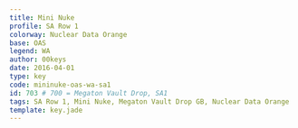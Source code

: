 ```yaml
---
title: Mini Nuke
profile: SA Row 1
colorway: Nuclear Data Orange
base: OAS
legend: WA
author: 00keys
date: 2016-04-01
type: key
code: mininuke-oas-wa-sa1
id: 703 # 700 = Megaton Vault Drop, SA1
tags: SA Row 1, Mini Nuke, Megaton Vault Drop GB, Nuclear Data Orange
template: key.jade
---
```


<span class="more"> 

